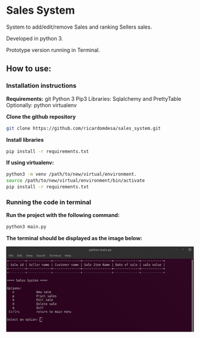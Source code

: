 # Sales System

System to add/edit/remove Sales and ranking Sellers sales.

Developed in python 3. 

Prototype version running in Terminal.

## How to use:

### Installation instructions

**Requirements:**
git
Python 3
Pip3
Libraries: Sqlalchemy and PrettyTable
Optionally: python virtualenv

**Clone the github repository**

````bash
git clone https://github.com/ricardomdesa/sales_system.git
````
**Install libraries**

````bash
pip install -r requirements.txt
````
**If using virtualenv:**

````bash
python3 -m venv /path/to/new/virtual/environment.
source /path/to/new/virtual/environment/bin/activate
pip install -r requirements.txt
````

### Running the code in terminal

**Run the project with the following command:**

````bash
python3 main.py
````
**The terminal should be displayed as the image below:**

![Alt text](imgs_readme/sales_sys.jpg?raw=true "Sales system")







